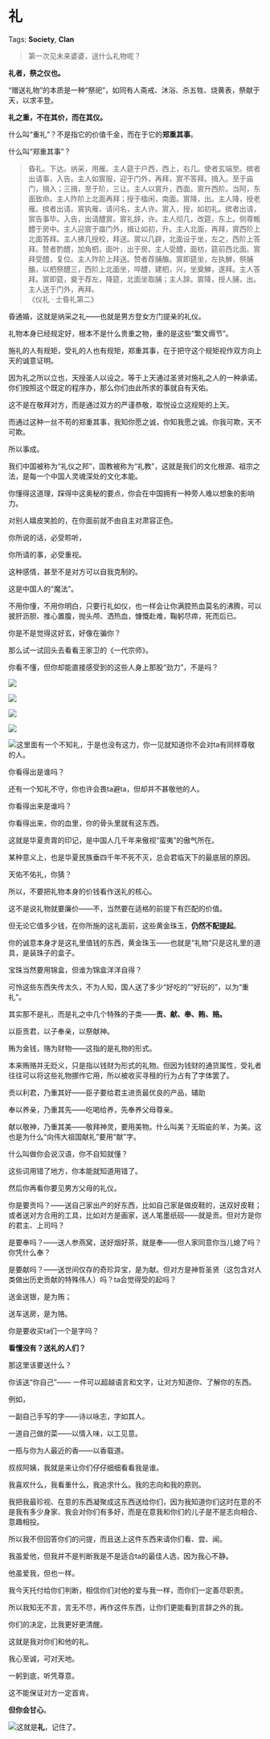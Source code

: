 # 礼

Tags: **Society**, **Clan**

> 第一次见未来婆婆，送什么礼物呢？



**礼者，祭之仪也。**

“赠送礼物”的本质是一种“祭祀”，如同有人斋戒、沐浴、杀五牲、烧黄表，祭献于天，以求丰登。

**礼之重，不在其价，而在其仪。**

什么叫“重礼”？不是指它的价值千金，而在于它的**郑重其事**。

什么叫“郑重其事”？


> 昏礼。下达。纳采，用雁。主人筵于户西，西上，右几。使者玄端至。摈者出请事，入告。主人如賔服，迎于门外，再拜，賔不答拜。揖入。至于庙门，揖入；三揖，至于阶，三让。主人以賔升，西面。賔升西阶。当阿，东面致命。主人阼阶上北面再拜；授于楹闲，南面。賔降，出。主人降，授老雁。摈者出请。賔执雁，请问名，主人许。賔入，授，如初礼。摈者出请，賔告事毕。入告，出请醴賔。賔礼辞，许。主人彻几，改筵，东上。侧尊甒醴于房中。主人迎賔于庿门外，揖让如初，升。主人北面，再拜，賔西阶上北面答拜。主人拂几授校，拜送。賔以几辟，北面设于坐，左之，西阶上答拜。赞者酌醴，加角柶，面叶，出于房。主人受醴，面枋，筵前西北面。賔拜受醴，复位。主人阼阶上拜送。赞者荐脯醢。賔即筵坐，左执觯，祭脯醢，以柶祭醴三，西阶上北面坐，啐醴，建柶，兴，坐奠觯，遂拜。主人答拜。賔即筵，奠于荐左，降筵，北面坐取脯；主人辞。賔降，授人脯，出。主人送于门外，再拜。  
> 《仪礼 · 士昏礼第二》

昏通婚，这就是纳采之礼——也就是男方登女方门提亲的礼仪。

礼物本身已经规定好，根本不是什么贵重之物，重的是这些“繁文缛节”。

施礼的人有规矩，受礼的人也有规矩，郑重其事，在于把守这个规矩视作双方向上天的诚意证明。

因为礼之所以立也，天授圣人以设之。等于上天通过圣贤对施礼之人的一种承诺。你们按照这个既定的程序办，那么你们由此所求的事就自有天佑。

这不是在敬拜对方，而是通过双方的严谨恭敬，取悦设立这规矩的上天。

而通过这种一丝不苟的郑重其事，我知你愿之诚，你知我愿之诚。你我可欺，天不可欺。

所以事成。

我们中国被称为“礼仪之邦”，国教被称为“礼教”，这就是我们的文化根源、祖宗之法，是每一个中国人灵魂深处的文化本能。

你懂得这道理，踩得中这奥秘的要点，你会在中国拥有一种旁人难以想象的影响力。

对别人嬉皮笑脸的，在你面前就不由自主对肃容正色。

你所说的话，必受聆听，

你所请的事，必受重视。

这种感情，甚至不是对方可以自我克制的。

这是中国人的“魔法”。

不用你懂，不用你明白，只要行礼如仪，也一样会让你满腔热血莫名的沸腾，可以披肝沥胆、推心置腹，抛头颅、洒热血，慷慨赴难，鞠躬尽瘁，死而后已。

你是不是觉得这好玄，好像在骗你？

那么试一试回头去看看王家卫的《一代宗师》。

你看不懂，但你却能直接感受到的这些人身上那股“劲力”，不是吗？

![](https://picx.zhimg.com/50/v2-8c6cd3a201ef0045c3a702ac855ad545_720w.jpg?source=1940ef5c)  


![](https://picx.zhimg.com/50/v2-5f97ed68cc90bc3cf7abef5e78679630_720w.jpg?source=1940ef5c)  


![](https://picx.zhimg.com/50/v2-2f4e3000fdcd72316325de7f8acfb111_720w.jpg?source=1940ef5c)  


![](https://pica.zhimg.com/50/v2-500140b0133a6a635eb604c0f40d5d3a_720w.jpg?source=1940ef5c)  


![](https://pic1.zhimg.com/50/v2-4c21c587e92f13e1c6fcec972b386baa_720w.jpg?source=1940ef5c)这里面有一个不知礼，于是也没有这力，你一见就知道你不会对ta有同样尊敬的人。

你看得出是谁吗？

还有一个知礼不守，你也许会畏ta避ta，但却并不甚敬他的人。

你看得出来是谁吗？

  


你看得出来，你的血里，你的骨头里就有这东西。

这就是华夏贵胄的印记，是中国人几千年来傲视“蛮夷”的傲气所在。

某种意义上，也是华夏民族垂四千年不死不灭，总会君临天下的最底层的原因。

天佑不佑礼，你猜？

  


所以，不要把礼物本身的价钱看作送礼的核心。

这不是说礼物就要廉价——不，当然要在适格的前提下有匹配的价值。

但无论它值多少钱，在你所施的这礼面前，这些黄金珠玉，**仍然不配提起**。

你的诚意本身才是这礼里值钱的东西，黄金珠玉——也就是“礼物”只是这礼里的道具，是装珠子的盒子。

宝珠当然要用锦盒，但谁为锦盒洋洋自得？

可怜这些东西失传太久，不为人知，国人送了多少“好吃的”“好玩的”，以为“重礼”。

其实那不是礼，而是礼之中几个特殊的子类——**贡、献、奉、贿、赂。**

以臣贡君，以子奉亲，以祭献神。

贿为金钱，赂为财物——这指的是礼物的形式。

本来贿赂并无贬义，只是指以钱财为形式的礼物。但因为钱财的通货属性，受礼者往往可以将这些礼物挪作它用，所以被收买寻租的行为占有了字体罢了。

贡以利君，乃重其好——臣子要给君主进贡最优良的产品，辅助

奉以养亲，乃重其先——吃喝给养，先奉养父母尊亲。

献以敬神，乃重其美——敬拜神灵，要用美物。什么叫美？无瑕疵的羊，为美。这也是为什么“向伟大祖国献礼”要用“献”字。

什么叫做你会说汉语，你不自知就懂？

这些词用错了地方，你本能就知道用错了。

  


然后你再看你要见男方父母的礼仪。

你是要贡吗？——送自己家出产的好东西，比如自己家是做皮鞋的，送双好皮鞋；或者送对方合用的工具，比如对方是画家，送人笔墨纸砚——就是贡。但对方是你的君主、上司吗？

是要奉吗？——送人参燕窝，送好烟好茶，就是奉——但人家同意你当儿媳了吗？你凭什么奉？

是要献吗？——送世间仅存的奇珍异宝，是为献。但对方是神哲圣贤（这包含对人类做出历史贡献的特殊伟人）吗？ta会觉得受的起吗？

送金送银，是为贿；

送车送房，是为赂。

你是要收买ta们一个是字吗？

  


**看懂没有？送礼的人们？**

  


那这里该要送什么？

你该送“你自己”—— 一件可以超越语言和文字，让对方知道你、了解你的东西。

例如，

一副自己手写的字——诗以咏志，字如其人。

一道自己做的菜——以情入味，以工见意。

一瓶与你为人最近的香——以香载道。

叔叔阿姨，我就是来让你们仔仔细细看看我是谁。

我喜欢什么，我看重什么，我追求什么。我的志向和我的原则。

我把我最珍视、在意的东西凝聚成这东西送给你们，因为我知道你们这时在意的不是我有多少身家、我会对你们有多好，而是在意我和你们的儿子是不是志向相合、意趣相投。

所以我不但回答你们的问提，而且送上这件东西来请你们看、尝、闻。

我虽爱他，但我并不是判断我是不是适合ta的最佳人选，因为我心不静。

他虽爱我，但也一样。

我今天托付给你们判断，相信你们对他的爱与我一样，而你们一定善尽职责。

所以我知无不言，言无不尽，再作这件东西，让你们更能看到言辞之外的我。

你们的决定，比我更好更清醒。

这就是我对你们和他的礼。

我心至诚，可对天地。

一躬到底，听凭尊意。

  


这不能保证对方一定首肯。

**但你会甘心**。

![](https://pic1.zhimg.com/50/v2-52870d6f7e4d3a177148717a712db2f9_720w.jpg?source=1940ef5c)这就是**礼**，记住了。



